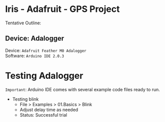 # Iris - Adafruit - GPS Project

Tentative Outline:

## Device: Adalogger

Device: `Adafruit Feather M0 Adalogger `\
Software: `Arduino IDE 2.0.3`

# Testing Adalogger

`Important`: Arduino IDE comes with several example code files ready to run.

- Testing blink
  - File > Examples > 01.Basics > Blink
  - Adjust delay time as needed
  - Status: Successful trial
